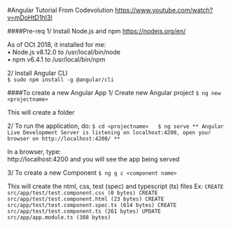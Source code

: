 #Angular Tutorial
From Codevolution
https://www.youtube.com/watch?v=mDoHtD1hI3I

####Pre-req
1/ Install Node.js and npm
https://nodejs.org/en/

As of OCt 2018, it installed for me:  
    •    Node.js v8.12.0 to /usr/local/bin/node  
    •    npm v6.4.1 to /usr/local/bin/npm

2/ Install Angular CLI  
`$ sudo npm install -g @angular/cli`  


####To create a new Angular App
1/ Create new Angular project
`$ ng new <projectname>`

This will create a folder


2/ To run the application, do:
`$ cd <projectname>  
$ ng serve
** Angular Live Development Server is listening on localhost:4200, open your browser on http://localhost:4200/ **
`

In a browser, type:  
http://localhost:4200
and you will see the app being served   


3/ To create a new Component
`$ ng g c <component name>
`

This will create the ntml, css, test (spec) and typescript (ts) files
Ex:
`CREATE src/app/test/test.component.css (0 bytes)
CREATE src/app/test/test.component.html (23 bytes)
CREATE src/app/test/test.component.spec.ts (614 bytes)
CREATE src/app/test/test.component.ts (261 bytes)
UPDATE src/app/app.module.ts (388 bytes)`

